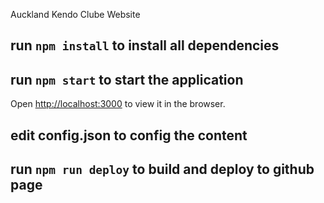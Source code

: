 Auckland Kendo Clube Website

## run `npm install` to install all dependencies 

## run `npm start` to start the application

Open [http://localhost:3000](http://localhost:3000) to view it in the browser.

## edit config.json to config the content

## run `npm run deploy` to build and deploy to github page
